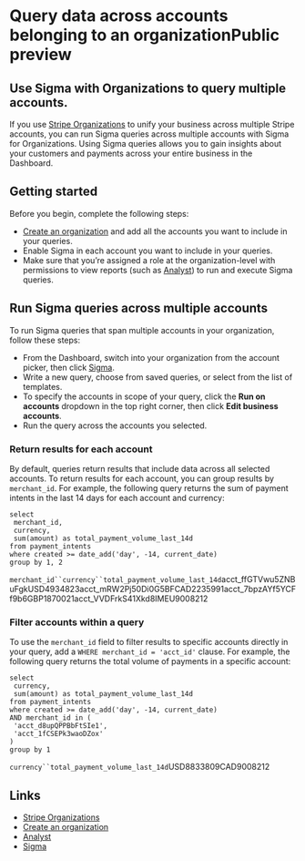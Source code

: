 # Query data across accounts belonging to an organizationPublic preview

## Use Sigma with Organizations to query multiple accounts.

If you use [Stripe
Organizations](https://docs.stripe.com/get-started/account/orgs) to unify your
business across multiple Stripe accounts, you can run Sigma queries across
multiple accounts with Sigma for Organizations. Using Sigma queries allows you
to gain insights about your customers and payments across your entire business
in the Dashboard.

## Getting started

Before you begin, complete the following steps:

- [Create an
organization](https://docs.stripe.com/get-started/account/orgs/build) and add
all the accounts you want to include in your queries.
- Enable Sigma in each account you want to include in your queries.
- Make sure that you’re assigned a role at the organization-level with
permissions to view reports (such as
[Analyst](https://docs.stripe.com/get-started/account/teams/roles)) to run and
execute Sigma queries.

## Run Sigma queries across multiple accounts

To run Sigma queries that span multiple accounts in your organization, follow
these steps:

- From the Dashboard, switch into your organization from the account picker,
then click [Sigma](https://dashboard.stripe.com/org/sigma/queries).
- Write a new query, choose from saved queries, or select from the list of
templates.
- To specify the accounts in scope of your query, click the **Run on accounts**
dropdown in the top right corner, then click **Edit business accounts**.
- Run the query across the accounts you selected.

### Return results for each account

By default, queries return results that include data across all selected
accounts. To return results for each account, you can group results by
`merchant_id`. For example, the following query returns the sum of payment
intents in the last 14 days for each account and currency:

```
select
 merchant_id,
 currency,
 sum(amount) as total_payment_volume_last_14d
from payment_intents
where created >= date_add('day', -14, current_date)
group by 1, 2
```

`merchant_id``currency``total_payment_volume_last_14d`acct_ffGTVwu5ZNBuFgkUSD4934823acct_mRW2Pj50Di0G5BFCAD2235991acct_7bpzAYf5YCFf9b6GBP1870021acct_VVDFrkS41Xkd8IMEU9008212
### Filter accounts within a query

To use the `merchant_id` field to filter results to specific accounts directly
in your query, add a `WHERE merchant_id = 'acct_id'` clause. For example, the
following query returns the total volume of payments in a specific account:

```
select
 currency,
 sum(amount) as total_payment_volume_last_14d
from payment_intents
where created >= date_add('day', -14, current_date)
AND merchant_id in (
 'acct_d8upQPPBbFtSIe1',
 'acct_1fCSEPk3waoDZox'
)
group by 1
```

`currency``total_payment_volume_last_14d`USD8833809CAD9008212

## Links

- [Stripe Organizations](https://docs.stripe.com/get-started/account/orgs)
- [Create an
organization](https://docs.stripe.com/get-started/account/orgs/build)
- [Analyst](https://docs.stripe.com/get-started/account/teams/roles)
- [Sigma](https://dashboard.stripe.com/org/sigma/queries)